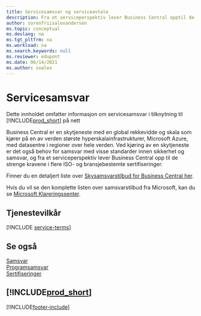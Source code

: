 ```yaml
---
title: Servicesamsvar og serviceavtale
description: Fra et serviceperspektiv lever Business Central opptil de strengt kravene og overholdelse av serviseavtale i flere ISO-sertifiseringer og bransjespesifikke sertifiseringer.
author: sorenfriisalexandersen
ms.topic: conceptual
ms.devlang: na
ms.tgt_pltfrm: na
ms.workload: na
ms.search.keywords: null
ms.reviewer: edupont
ms.date: 06/14/2021
ms.author: soalex
---
```

# <a name="service-compliance"></a>Servicesamsvar

Dette innholdet omfatter informasjon om servicesamsvar i tilknytning til [!INCLUDE[prod_short](../includes/prod_short.md)] på nett  

Business Central er en skytjeneste med en global rekkevidde og skala som kjører på en av verden største hyperskalainfrastrukturer, Microsoft Azure, med datasentre i regioner over hele verden. Ved kjøring av en skytjeneste er det også behov for samsvar med visse standarder innen sikkerhet og samsvar, og fra et serviceperspektiv lever Business Central opp til de strenge kravene i flere ISO- og bransjebestemte sertifiseringer.

Finner du en detaljert liste over [Skysamsvarstilbud for Business Central her](https://aka.ms/d365-compliance-list).

Hvis du vil se den komplette listen over samsvarstilbud fra Microsoft, kan du se [Microsoft Klareringssenter](https://www.microsoft.com/trustcenter/compliance/complianceofferings).

## <a name="service-terms"></a>Tjenestevilkår

[!INCLUDE [service-terms](../includes/service-terms.md)]

## <a name="see-also"></a>Se også

[Samsvar](compliance-overview.md)  
[Programsamsvar](compliance-application-compliance.md)  
[Sertifiseringer](compliance-certifications.md)  

## [!INCLUDE[prod_short](../includes/free_trial_md.md)]  


[!INCLUDE[footer-include](../includes/footer-banner.md)]
